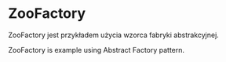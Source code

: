 # ZooFactory
ZooFactory jest przykładem użycia wzorca fabryki abstrakcyjnej.

ZooFactory is example using Abstract Factory pattern.
